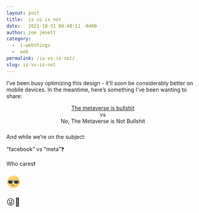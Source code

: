 ```yaml
---
layout: post
title:  is vs is not
date:   2021-10-31 08:48:11 -0400
author: joe jenett
category:
  -  i-webthings
  -  web
permalink: /is-vs-is-not/
slug: is-vs-is-not
---
```

<p>I’ve been busy optimizing this design - it’ll soon be considerably better on mobile devices. In the meantime, here’s something I’ve been wanting to share:</p>
<p style="text-align:center;margin-bottom:24px;"><a title="01/07/22: sorry but the outline.com link no longer works and the original article is on an ad and crap infested site I could never link to with a clear conscience" href="#">The metaverse is bullshit</a><br />vs<br /><a title="no longer available">No, The Metaverse is Not Bullshit</a></p>
<p>And while we’re on the subject:</p>
<p>“facebook” vs “meta”❓</p>
<p>Who cares❗️</p>
<p><img src="/images/newguy.png" width="36" alt="" /></p>
<p style="font-size:1.5em;">😜🎃</p>